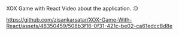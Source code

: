 XOX Game with React
Video about the application. :D


https://github.com/zisankarsatar/XOX-Game-With-React/assets/48350459/508b3f16-0f31-421c-be02-ca61edcc8d8e


